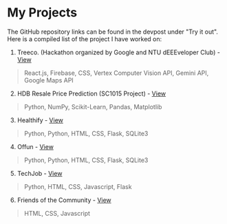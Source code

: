 # My Projects

The GitHub repository links can be found in the devpost under "Try it out". Here is a compiled list of the project I have worked on:

1. Treeco. (Hackathon organized by Google and NTU dEEEveloper Club) - [View](https://www.youtube.com/watch?v=w3nlskYGwhc&ab_channel=AustinCode)
  > React.js, Firebase, CSS, Vertex Computer Vision API, Gemini API, Google Maps API
2. HDB Resale Price Prediction (SC1015 Project) - [View](https://devpost.com/software/hdb-resale-price-prediction)
  > Python, NumPy, Scikit-Learn, Pandas, Matplotlib
3. Healthify - [View](https://devpost.com/software/healthify-43gypr)
  > Python, Python, HTML, CSS, Flask, SQLite3
4. Offun - [View](https://devpost.com/software/team-trying-our-best)
  > Python, Python, HTML, CSS, Flask, SQLite3
5. TechJob - [View](https://devpost.com/software/techjob?ref_content=user-portfolio&ref_feature=in_progress)
  > Python, HTML, CSS, Javascript, Flask
6. Friends of the Community - [View](https://devpost.com/software/trying-our-best)
  > HTML, CSS, Javascript

